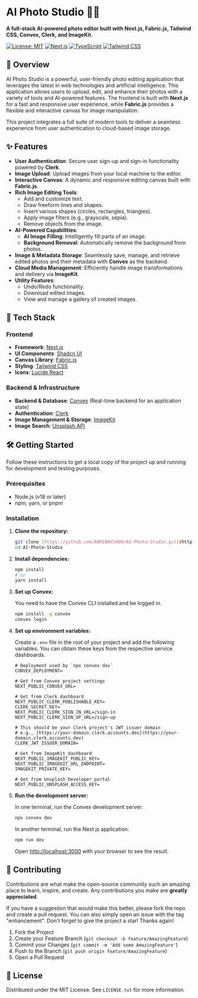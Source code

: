 # AI Photo Studio 🎨✨

**A full-stack AI-powered photo editor built with Next.js, Fabric.js, Tailwind CSS, Convex, Clerk, and ImageKit.**

[![License: MIT](https://img.shields.io/badge/License-MIT-yellow.svg)](https://opensource.org/licenses/MIT)
[![Next.js](https://img.shields.io/badge/Next.js-000000?style=for-the-badge&logo=next.js&logoColor=white)](https://nextjs.org/)
[![TypeScript](https://img.shields.io/badge/TypeScript-007ACC?style=for-the-badge&logo=typescript&logoColor=white)](https://www.typescriptlang.org/)
[![Tailwind CSS](https://img.shields.io/badge/Tailwind_CSS-38B2AC?style=for-the-badge&logo=tailwind-css&logoColor=white)](https://tailwindcss.com/)

## 🌟 Overview

AI Photo Studio is a powerful, user-friendly photo editing application that leverages the latest in web technologies and artificial intelligence. This application allows users to upload, edit, and enhance their photos with a variety of tools and AI-powered features. The frontend is built with **Next.js** for a fast and responsive user experience, while **Fabric.js** provides a flexible and interactive canvas for image manipulation.

This project integrates a full suite of modern tools to deliver a seamless experience from user authentication to cloud-based image storage.

## ✨ Features

* **User Authentication**: Secure user sign-up and sign-in functionality powered by **Clerk**.
* **Image Upload**: Upload images from your local machine to the editor.
* **Interactive Canvas**: A dynamic and responsive editing canvas built with **Fabric.js**.
* **Rich Image Editing Tools**:
    * Add and customize text.
    * Draw freeform lines and shapes.
    * Insert various shapes (circles, rectangles, triangles).
    * Apply image filters (e.g., grayscale, sepia).
    * Remove objects from the image.
* **AI-Powered Capabilities**:
    * **AI Image Filling**: Intelligently fill parts of an image.
    * **Background Removal**: Automatically remove the background from photos.
* **Image & Metadata Storage**: Seamlessly save, manage, and retrieve edited photos and their metadata with **Convex** as the backend.
* **Cloud Media Management**: Efficiently handle image transformations and delivery via **ImageKit**.
* **Utility Features**:
    * Undo/Redo functionality.
    * Download edited images.
    * View and manage a gallery of created images.

## 🚀 Tech Stack

### Frontend

* **Framework**: [Next.js](https://nextjs.org/)
* **UI Components**: [Shadcn UI](https://ui.shadcn.com/)
* **Canvas Library**: [Fabric.js](http://fabricjs.com/)
* **Styling**: [Tailwind CSS](https://tailwindcss.com/)
* **Icons**: [Lucide React](https://lucide.dev/)

### Backend & Infrastructure

* **Backend & Database**: [Convex](https://www.convex.dev/) (Real-time backend for an application state)
* **Authentication**: [Clerk](https://clerk.com/)
* **Image Management & Storage**: [ImageKit](https://imagekit.io/)
* **Image Search**: [Unsplash API](https://unsplash.com/developers)

## 🛠️ Getting Started

Follow these instructions to get a local copy of the project up and running for development and testing purposes.

### Prerequisites

* Node.js (v18 or later)
* npm, yarn, or pnpm

### Installation

1.  **Clone the repository:**

    ```bash
    git clone [https://github.com/ABHINAV2400/AI-Photo-Studio.git](https://github.com/ABHINAV2400/AI-Photo-Studio.git)
    cd AI-Photo-Studio
    ```

2.  **Install dependencies:**

    ```bash
    npm install
    # or
    yarn install
    ```

3.  **Set up Convex:**

    You need to have the Convex CLI installed and be logged in.

    ```bash
    npm install -g convex
    convex login
    ```

4.  **Set up environment variables:**

    Create a `.env` file in the root of your project and add the following variables. You can obtain these keys from the respective service dashboards.

    ```env
    # Deployment used by `npx convex dev`
    CONVEX_DEPLOYMENT=

    # Get from Convex project settings
    NEXT_PUBLIC_CONVEX_URL=

    # Get from Clerk dashboard
    NEXT_PUBLIC_CLERK_PUBLISHABLE_KEY=
    CLERK_SECRET_KEY=
    NEXT_PUBLIC_CLERK_SIGN_IN_URL=/sign-in
    NEXT_PUBLIC_CLERK_SIGN_UP_URL=/sign-up

    # This should be your Clerk project's JWT issuer domain
    # e.g., [https://your-domain.clerk.accounts.dev](https://your-domain.clerk.accounts.dev)
    CLERK_JWT_ISSUER_DOMAIN=

    # Get from ImageKit dashboard
    NEXT_PUBLIC_IMAGEKIT_PUBLIC_KEY=
    NEXT_PUBLIC_IMAGEKIT_URL_ENDPOINT=
    IMAGEKIT_PRIVATE_KEY=

    # Get from Unsplash Developer portal
    NEXT_PUBLIC_UNSPLASH_ACCESS_KEY=
    ```

5.  **Run the development server:**

    In one terminal, run the Convex development server:
    ```bash
    npx convex dev
    ```

    In another terminal, run the Next.js application:
    ```bash
    npm run dev
    ```

    Open [http://localhost:3000](http://localhost:3000) with your browser to see the result.

## 🤝 Contributing

Contributions are what make the open-source community such an amazing place to learn, inspire, and create. Any contributions you make are **greatly appreciated**.

If you have a suggestion that would make this better, please fork the repo and create a pull request. You can also simply open an issue with the tag "enhancement". Don't forget to give the project a star! Thanks again!

1.  Fork the Project
2.  Create your Feature Branch (`git checkout -b feature/AmazingFeature`)
3.  Commit your Changes (`git commit -m 'Add some AmazingFeature'`)
4.  Push to the Branch (`git push origin feature/AmazingFeature`)
5.  Open a Pull Request

## 📜 License

Distributed under the MIT License. See `LICENSE.txt` for more information.
